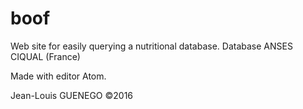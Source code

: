 # boof

Web site for easily querying a nutritional database.
Database ANSES CIQUAL (France)

Made with editor Atom.

Jean-Louis GUENEGO ©2016
